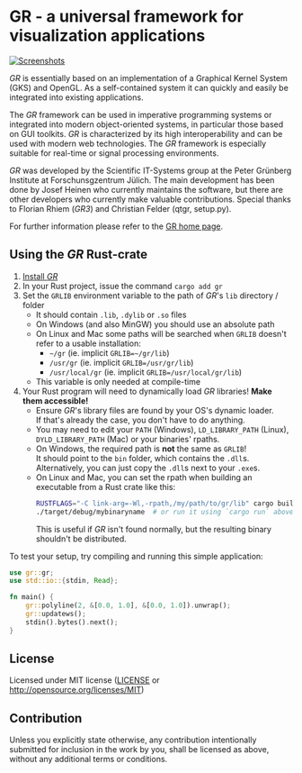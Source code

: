 GR - a universal framework for visualization applications
=========================================================

[![Screenshots](https://gr-framework.org/_images/screenshots.png)](https://gr-framework.org)

*GR* is essentially based on an implementation of a Graphical Kernel System (GKS)
and OpenGL. As a self-contained system it can quickly and easily be integrated
into existing applications.

The *GR* framework can be used in imperative programming systems or integrated
into modern object-oriented systems, in particular those based on GUI toolkits.
*GR* is characterized by its high interoperability and can be used with modern
web technologies. The *GR* framework is especially suitable for real-time
or signal processing environments.

*GR* was developed by the Scientific IT-Systems group at the Peter Grünberg
Institute at Forschunsgzentrum Jülich. The main development has been done
by Josef Heinen who currently maintains the software, but there are other
developers who currently make valuable contributions. Special thanks to
Florian Rhiem (*GR3*) and Christian Felder (qtgr, setup.py).

For further information please refer to the [GR home page](http://gr-framework.org).

Using the *GR* Rust-crate
--------------------------

1. [Install *GR*](https://gr-framework.org/c.html#installation)
1. In your Rust project, issue the command ``cargo add gr``
1. Set the `GRLIB` environment variable to the path of *GR*'s `lib` directory / folder
    - It should contain `.lib`, `.dylib` or `.so` files
    - On Windows (and also MinGW) you should use an absolute path
    - On Linux and Mac some paths will be searched when `GRLIB` doesn't refer to a usable installation:
        - `~/gr` (ie. implicit `GRLIB=~/gr/lib`)
        - `/usr/gr` (ie. implicit `GRLIB=/usr/gr/lib`)
        - `/usr/local/gr` (ie. implicit `GRLIB=/usr/local/gr/lib`)
    - This variable is only needed at compile-time
1. Your Rust program will need to dynamically load *GR* libraries! **Make them accessible!**
    - Ensure *GR*'s library files are found by your OS's dynamic loader.\
      If that's already the case, you don't have to do anything.
    - You may need to edit your `PATH` (Windows), `LD_LIBRARY_PATH` (Linux), `DYLD_LIBRARY_PATH` (Mac) or your binaries' rpaths.
    - On Windows, the required path is **not** the same as `GRLIB`!\
      It should point to the `bin` folder, which contains the `.dll`s.\
      Alternatively, you can just copy the `.dll`s next to your `.exe`s.
    - On Linux and Mac, you can set the rpath when building an executable from a Rust crate like this:
      ```sh
      RUSTFLAGS="-C link-arg=-Wl,-rpath,/my/path/to/gr/lib" cargo build
      ./target/debug/mybinaryname  # or run it using `cargo run` above
      ```
      This is useful if *GR* isn't found normally, but the resulting binary shouldn't be distributed.

To test your setup, try compiling and running this simple application:
```rs
use gr::gr;
use std::io::{stdin, Read};

fn main() {
    gr::polyline(2, &[0.0, 1.0], &[0.0, 1.0]).unwrap();
    gr::updatews();
    stdin().bytes().next();
}
```

License
-------

Licensed under MIT license ([LICENSE](LICENSE) or http://opensource.org/licenses/MIT)

Contribution
------------

Unless you explicitly state otherwise, any contribution intentionally submitted
for inclusion in the work by you, shall be licensed as above, without any additional terms or conditions.
